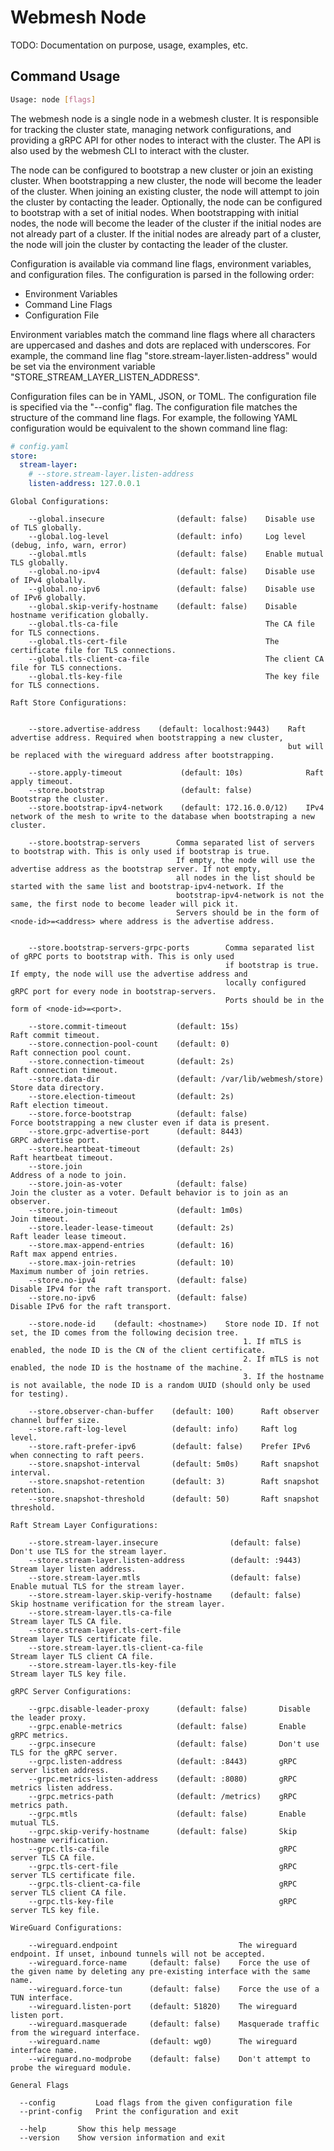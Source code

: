 # Webmesh Node

TODO: Documentation on purpose, usage, examples, etc.

## Command Usage

```sh
Usage: node [flags]
```

The webmesh node is a single node in a webmesh cluster. It is responsible for
tracking the cluster state, managing network configurations, and providing a
gRPC API for other nodes to interact with the cluster. The API is also used by
the webmesh CLI to interact with the cluster.

The node can be configured to bootstrap a new cluster or join an existing
cluster. When bootstrapping a new cluster, the node will become the leader of
the cluster. When joining an existing cluster, the node will attempt to join
the cluster by contacting the leader. Optionally, the node can be configured to
bootstrap with a set of initial nodes. When bootstrapping with initial nodes,
the node will become the leader of the cluster if the initial nodes are not
already part of a cluster. If the initial nodes are already part of a cluster,
the node will join the cluster by contacting the leader of the cluster.

Configuration is available via command line flags, environment variables, and
configuration files. The configuration is parsed in the following order:

- Environment Variables
- Command Line Flags
- Configuration File

Environment variables match the command line flags where all characters are
uppercased and dashes and dots are replaced with underscores. For example, the
command line flag "store.stream-layer.listen-address" would be set via the
environment variable "STORE_STREAM_LAYER_LISTEN_ADDRESS".

Configuration files can be in YAML, JSON, or TOML. The configuration file is
specified via the "--config" flag. The configuration file matches the structure
of the command line flags. For example, the following YAML configuration would
be equivalent to the shown command line flag:

```yaml
# config.yaml
store:
  stream-layer:
    # --store.stream-layer.listen-address
    listen-address: 127.0.0.1
```

```bsh
Global Configurations:

    --global.insecure                (default: false)    Disable use of TLS globally.
    --global.log-level               (default: info)     Log level (debug, info, warn, error)
    --global.mtls                    (default: false)    Enable mutual TLS globally.
    --global.no-ipv4                 (default: false)    Disable use of IPv4 globally.
    --global.no-ipv6                 (default: false)    Disable use of IPv6 globally.
    --global.skip-verify-hostname    (default: false)    Disable hostname verification globally.
    --global.tls-ca-file                                 The CA file for TLS connections.
    --global.tls-cert-file                               The certificate file for TLS connections.
    --global.tls-client-ca-file                          The client CA file for TLS connections.
    --global.tls-key-file                                The key file for TLS connections.

Raft Store Configurations:


    --store.advertise-address    (default: localhost:9443)    Raft advertise address. Required when bootstrapping a new cluster,
                                                              but will be replaced with the wireguard address after bootstrapping.

    --store.apply-timeout             (default: 10s)              Raft apply timeout.
    --store.bootstrap                 (default: false)            Bootstrap the cluster.
    --store.bootstrap-ipv4-network    (default: 172.16.0.0/12)    IPv4 network of the mesh to write to the database when bootstraping a new cluster.

    --store.bootstrap-servers        Comma separated list of servers to bootstrap with. This is only used if bootstrap is true.
                                     If empty, the node will use the advertise address as the bootstrap server. If not empty,
                                     all nodes in the list should be started with the same list and bootstrap-ipv4-network. If the
                                     bootstrap-ipv4-network is not the same, the first node to become leader will pick it.
                                     Servers should be in the form of <node-id>=<address> where address is the advertise address.


    --store.bootstrap-servers-grpc-ports        Comma separated list of gRPC ports to bootstrap with. This is only used
                                                if bootstrap is true. If empty, the node will use the advertise address and
                                                locally configured gRPC port for every node in bootstrap-servers.
                                                Ports should be in the form of <node-id>=<port>.

    --store.commit-timeout           (default: 15s)                       Raft commit timeout.
    --store.connection-pool-count    (default: 0)                         Raft connection pool count.
    --store.connection-timeout       (default: 2s)                        Raft connection timeout.
    --store.data-dir                 (default: /var/lib/webmesh/store)    Store data directory.
    --store.election-timeout         (default: 2s)                        Raft election timeout.
    --store.force-bootstrap          (default: false)                     Force bootstrapping a new cluster even if data is present.
    --store.grpc-advertise-port      (default: 8443)                      GRPC advertise port.
    --store.heartbeat-timeout        (default: 2s)                        Raft heartbeat timeout.
    --store.join                                                          Address of a node to join.
    --store.join-as-voter            (default: false)                     Join the cluster as a voter. Default behavior is to join as an observer.
    --store.join-timeout             (default: 1m0s)                      Join timeout.
    --store.leader-lease-timeout     (default: 2s)                        Raft leader lease timeout.
    --store.max-append-entries       (default: 16)                        Raft max append entries.
    --store.max-join-retries         (default: 10)                        Maximum number of join retries.
    --store.no-ipv4                  (default: false)                     Disable IPv4 for the raft transport.
    --store.no-ipv6                  (default: false)                     Disable IPv6 for the raft transport.

    --store.node-id    (default: <hostname>)    Store node ID. If not set, the ID comes from the following decision tree.
                                                    1. If mTLS is enabled, the node ID is the CN of the client certificate.
                                                    2. If mTLS is not enabled, the node ID is the hostname of the machine.
                                                    3. If the hostname is not available, the node ID is a random UUID (should only be used for testing).

    --store.observer-chan-buffer    (default: 100)      Raft observer channel buffer size.
    --store.raft-log-level          (default: info)     Raft log level.
    --store.raft-prefer-ipv6        (default: false)    Prefer IPv6 when connecting to raft peers.
    --store.snapshot-interval       (default: 5m0s)     Raft snapshot interval.
    --store.snapshot-retention      (default: 3)        Raft snapshot retention.
    --store.snapshot-threshold      (default: 50)       Raft snapshot threshold.

Raft Stream Layer Configurations:

    --store.stream-layer.insecure                (default: false)    Don't use TLS for the stream layer.
    --store.stream-layer.listen-address          (default: :9443)    Stream layer listen address.
    --store.stream-layer.mtls                    (default: false)    Enable mutual TLS for the stream layer.
    --store.stream-layer.skip-verify-hostname    (default: false)    Skip hostname verification for the stream layer.
    --store.stream-layer.tls-ca-file                                 Stream layer TLS CA file.
    --store.stream-layer.tls-cert-file                               Stream layer TLS certificate file.
    --store.stream-layer.tls-client-ca-file                          Stream layer TLS client CA file.
    --store.stream-layer.tls-key-file                                Stream layer TLS key file.

gRPC Server Configurations:

    --grpc.disable-leader-proxy      (default: false)       Disable the leader proxy.
    --grpc.enable-metrics            (default: false)       Enable gRPC metrics.
    --grpc.insecure                  (default: false)       Don't use TLS for the gRPC server.
    --grpc.listen-address            (default: :8443)       gRPC server listen address.
    --grpc.metrics-listen-address    (default: :8080)       gRPC metrics listen address.
    --grpc.metrics-path              (default: /metrics)    gRPC metrics path.
    --grpc.mtls                      (default: false)       Enable mutual TLS.
    --grpc.skip-verify-hostname      (default: false)       Skip hostname verification.
    --grpc.tls-ca-file                                      gRPC server TLS CA file.
    --grpc.tls-cert-file                                    gRPC server TLS certificate file.
    --grpc.tls-client-ca-file                               gRPC server TLS client CA file.
    --grpc.tls-key-file                                     gRPC server TLS key file.

WireGuard Configurations:

    --wireguard.endpoint                           The wireguard endpoint. If unset, inbound tunnels will not be accepted.
    --wireguard.force-name     (default: false)    Force the use of the given name by deleting any pre-existing interface with the same name.
    --wireguard.force-tun      (default: false)    Force the use of a TUN interface.
    --wireguard.listen-port    (default: 51820)    The wireguard listen port.
    --wireguard.masquerade     (default: false)    Masquerade traffic from the wireguard interface.
    --wireguard.name           (default: wg0)      The wireguard interface name.
    --wireguard.no-modprobe    (default: false)    Don't attempt to probe the wireguard module.

General Flags

  --config         Load flags from the given configuration file
  --print-config   Print the configuration and exit

  --help       Show this help message
  --version    Show version information and exit
```
